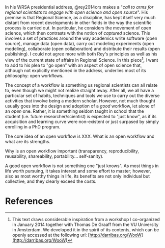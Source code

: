 In his WRSA presidential address, @rey2014ors makes a "*call to arms for regional 
scientists to engage with open science and open source*". His premise is that
Regional Science, as a discipline, has kept itself very much distant from
recent developments in other fields in the way the scientific process is
carried out. In particular, he considers the movement of open science, which then contrasts with the notion of
*captured* science. This involves a set of practices around the way academics write
software (open source), manage data (open data), carry out modeling
experiments (open modeling), collaborate (open collaboration) and distribute
their results (open publishing).
I could not agree more with both Rey's principles as well as his view of the
current state of affairs in Regional Science. In this piece[^1], I want to add to his plea to
"go open" with an aspect of open science that, although not explicitly mentioned in the 
address, underlies most of its philosophy: open workflows.

The concept of a workflow is something us regional scientists can all relate to,
even though we might not realize straight away. After all, we all have a
particular set of habits, techniques and tools we use to carry out the diverse
activities that involve being a modern scholar.
However, not much thought usually goes into the design and adoption of a *good*
workflow, let alone of an *open* one. Rather, it is something seldom taught
in school that the student (i.e. future researcher/scientist) is 
expected to "just know", as if its acquisition and learning curve were non-existent
or just surpased by simply enrolling in a PhD program. 

The core idea of an open workflow is XXX.
What is an open workflow and what are its strengths.

Why is an open workflow important (transparency, reproducibility, reusability,
shareability, portability... self-sanity).

A good open workflow is not something one "just knows". As most
things in life worth pursuing, it takes interest and some 
effort to master; however, also as most
worthy things in life, its benefits are not only individual but
collective, and they clearly exceed the costs.



[^1]: This text draws considerable inspiration from a workshop I co-organized in
January 2014 together with Thomas De Graaff from the VU University in
Amsterdam. We developed it in the spirit of its contents, which can be
openly accessed at the following url: [http://darribas.org/WooW](http://darribas.org/WooW)

# References

